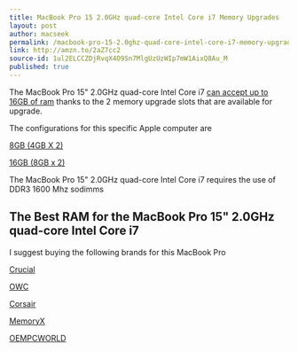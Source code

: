 ```yaml
---
title: MacBook Pro 15 2.0GHz quad-core Intel Core i7 Memory Upgrades
layout: post
author: macseek
permalink: /macbook-pro-15-2.0ghz-quad-core-intel-core-i7-memory-upgrades/
link: http://amzn.to/2aZ7cc2
source-id: 1ul2ELCCZDjRvqX4O9Sn7MlgUzUzWIp7mW1AixQ8Au_M
published: true
---
```

The MacBook Pro 15" 2.0GHz quad-core Intel Core i7 [can accept up to 16GB of ram](http://amzn.to/2aZ7cc2) thanks to the 2 memory upgrade slots that are available for upgrade. 

The configurations for this specific Apple computer are 

[8GB (4GB X 2)](http://amzn.to/2aG3Hoc)

[16GB (8GB x 2) ](http://amzn.to/2aZ7cc2)

The MacBook Pro 15" 2.0GHz quad-core Intel Core i7 requires the use of DDR3 1600 Mhz sodimms

## The Best RAM for the MacBook Pro 15" 2.0GHz quad-core Intel Core i7

I suggest buying the following brands for this MacBook Pro

[Crucial](http://amzn.to/2bccVIB)

[OWC](http://amzn.to/2bcd4fi)

[Corsair](http://amzn.to/2bccVsr)

[MemoryX](http://memoryx.net)

[OEMPCWORLD](http://oempcworld.com)

